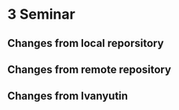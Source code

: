 # 3 Seminar

## Changes from local reporsitory


## Changes from remote repository


## Changes from Ivanyutin
